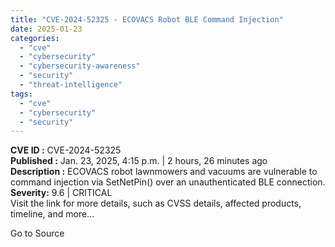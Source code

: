 ```yaml
---
title: "CVE-2024-52325 - ECOVACS Robot BLE Command Injection"
date: 2025-01-23
categories: 
  - "cve"
  - "cybersecurity"
  - "cybersecurity-awareness"
  - "security"
  - "threat-intelligence"
tags: 
  - "cve"
  - "cybersecurity"
  - "security"
---
```


**CVE ID :** CVE-2024-52325  
**Published :** Jan. 23, 2025, 4:15 p.m. | 2 hours, 26 minutes ago  
**Description :** ECOVACS robot lawnmowers and vacuums are vulnerable to command injection via SetNetPin() over an unauthenticated BLE connection.  
**Severity:** 9.6 | CRITICAL  
Visit the link for more details, such as CVSS details, affected products, timeline, and more...

Go to Source
